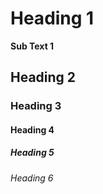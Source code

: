 # Heading 1
**Sub Text 1**
## Heading 2
### Heading 3
#### Heading 4
##### Heading 5
###### Heading 6
